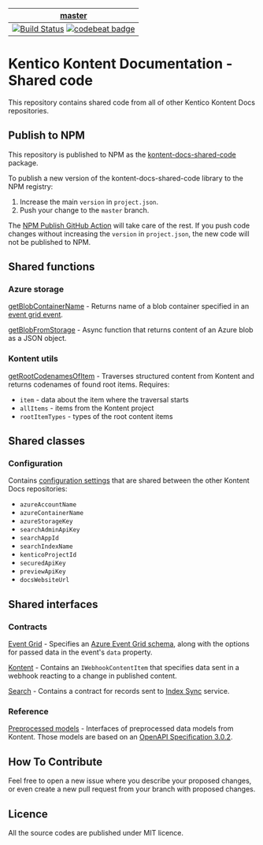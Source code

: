 | [master](https://github.com/KenticoDocs/kontent-docs-open-api-provider/tree/master) |
|:---:|
| [![Build Status](https://travis-ci.com/KenticoDocs/kontent-docs-shared-code.svg?branch=master)](https://travis-ci.com/KenticoDocs/kontent-docs-shared-code) [![codebeat badge](https://codebeat.co/badges/df164ae8-5b58-4e74-8519-5cceb6d5083a)](https://codebeat.co/projects/github-com-kenticodocs-kontent-docs-shared-code-master) |

# Kentico Kontent Documentation - Shared code

This repository contains shared code from all of other Kentico Kontent Docs repositories.

## Publish to NPM

This repository is published to NPM as the [kontent-docs-shared-code](https://www.npmjs.com/package/kontent-docs-shared-code) package.

To publish a new version of the kontent-docs-shared-code library to the NPM registry:

1. Increase the main `version` in `project.json`.
2. Push your change to the `master` branch.

The [NPM Publish GitHub Action](https://github.com/marketplace/actions/npm-publish) will take care of the rest. If you push code changes without increasing the `version` in `project.json`, the new code will not be published to NPM.

## Shared functions

### Azure storage

[getBlobContainerName](https://github.com/KenticoDocs/kontent-docs-shared-code/blob/master/azureStorage/getBlobContainerName.ts) - Returns name of a blob container specified in an [event grid event](https://github.com/KenticoDocs/kontent-docs-shared-code/blob/master/contracts/eventGrid.ts#L26).

[getBlobFromStorage](https://github.com/KenticoDocs/kontent-docs-shared-code/blob/master/azureStorage/getBlobFromStorage.ts) - Async function that returns content of an Azure blob as a JSON object.

### Kontent utils

[getRootCodenamesOfItem](https://github.com/KenticoDocs/kontent-docs-shared-code/blob/master/kontentUtils/getRootCodenamesOfItem.ts) - Traverses structured content from Kontent and returns codenames of found root items. Requires:

* `item` - data about the item where the traversal starts
* `allItems` - items from the Kontent project
* `rootItemTypes` - types of the root content items

## Shared classes

### Configuration

Contains [configuration settings](https://github.com/KenticoDocs/kontent-docs-shared-code/blob/master/configuration/configuration.ts) that are shared between the other Kontent Docs repositories:

* `azureAccountName`
* `azureContainerName`
* `azureStorageKey`
* `searchAdminApiKey`
* `searchAppId`
* `searchIndexName`
* `kenticoProjectId`
* `securedApiKey`
* `previewApiKey`
* `docsWebsiteUrl`

## Shared interfaces

### Contracts

[Event Grid](https://github.com/KenticoDocs/kontent-docs-shared-code/blob/master/contracts/eventGrid.ts) - Specifies an [Azure Event Grid schema](https://docs.microsoft.com/en-us/azure/event-grid/event-schema), along with the options for passed data in the event's `data` property.

[Kontent](https://github.com/KenticoDocs/kontent-docs-shared-code/blob/master/contracts/kontent.ts) - Contains an `IWebhookContentItem` that specifies data sent in a webhook reacting to a change in published content.

[Search](https://github.com/KenticoDocs/kontent-docs-shared-code/blob/master/contracts/search.ts) - Contains a contract for records sent to [Index Sync](https://github.com/KenticoDocs/kontent-docs-index-sync) service.

### Reference

[Preprocessed models](https://github.com/KenticoDocs/kontent-docs-shared-code/blob/master/reference/preprocessedModels.ts) - Interfaces of preprocessed data models from Kontent. Those models are based on an [OpenAPI Specification 3.0.2](https://github.com/OAI/OpenAPI-Specification).

## How To Contribute

Feel free to open a new issue where you describe your proposed changes, or even create a new pull request from your branch with proposed changes.

## Licence

All the source codes are published under MIT licence.
